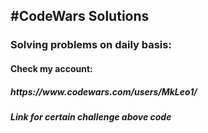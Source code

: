 <h2>#CodeWars Solutions</h2>

<h3>Solving problems on daily basis: </h3>

<h4>Check my account:</h4>

<h5>https://www.codewars.com/users/MkLeo1/</h5>

<h5>Link for certain challenge above code</h5>
